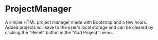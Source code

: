 # ProjectManager
A simple HTML project manager made with Bootstrap and a few hours. Added projects will save to the user's local storage and can be cleared by clicking the "Reset" button in the "Add Project" menu.

